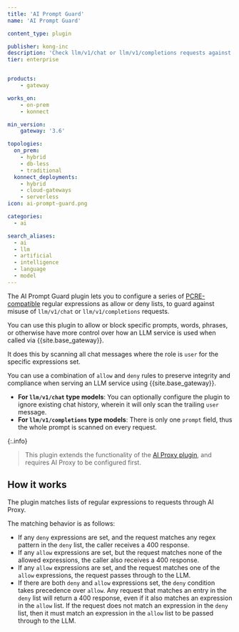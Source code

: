 ```yaml
---
title: 'AI Prompt Guard'
name: 'AI Prompt Guard'

content_type: plugin

publisher: kong-inc
description: 'Check llm/v1/chat or llm/v1/completions requests against a list of allowed or denied expressions'
tier: enterprise


products:
    - gateway

works_on:
    - on-prem
    - konnect

min_version:
    gateway: '3.6'

topologies:
  on_prem:
    - hybrid
    - db-less
    - traditional
  konnect_deployments:
    - hybrid
    - cloud-gateways
    - serverless
icon: ai-prompt-guard.png

categories:
  - ai

search_aliases:
  - ai
  - llm
  - artificial
  - intelligence
  - language
  - model
---
```


The AI Prompt Guard plugin lets you to configure a series of [PCRE-compatible](https://www.pcre.org/) regular expressions as allow or deny lists,
to guard against misuse of `llm/v1/chat` or `llm/v1/completions` requests.

You can use this plugin to allow or block specific prompts, words, phrases, or otherwise have more control over how an LLM service is
used when called via {{site.base_gateway}}.

It does this by scanning all chat messages where the role is `user` for the specific expressions set.

You can use a combination of `allow` and `deny` rules to preserve integrity and compliance when serving an LLM service using {{site.base_gateway}}.

* **For `llm/v1/chat` type models**: You can optionally configure the plugin to ignore existing chat history, wherein it will only scan the trailing `user` message.
* **For `llm/v1/completions` type models**: There is only one `prompt` field, thus the whole prompt is scanned on every request.

{:.info}
> This plugin extends the functionality of the [AI Proxy plugin](/plugins/ai-proxy/), and requires AI Proxy to be configured first.

## How it works

The plugin matches lists of regular expressions to requests through AI Proxy.

The matching behavior is as follows:
* If any `deny` expressions are set, and the request matches any regex pattern in the `deny` list, the caller receives a 400 response.
* If any `allow` expressions are set, but the request matches none of the allowed expressions, the caller also receives a 400 response.
* If any `allow` expressions are set, and the request matches one of the `allow` expressions, the request passes through to the LLM.
* If there are both `deny` and `allow` expressions set, the `deny` condition takes precedence over `allow`. Any request that matches an entry in the `deny` list will return a 400 response, even if it also matches an expression in the `allow` list. If the request does not match an expression in the `deny` list, then it must match an expression in the `allow` list to be passed through to the LLM.
